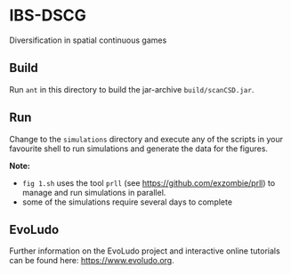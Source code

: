 # IBS-DSCG

Diversification in spatial continuous games

## Build

Run `ant` in this directory to build the jar-archive `build/scanCSD.jar`.

## Run

Change to the `simulations` directory and execute any of the scripts in your favourite shell to run simulations and generate the data for the figures.

**Note:**
* `fig 1.sh` uses the tool `prll` (see https://github.com/exzombie/prll) to manage and run simulations in parallel. 
* some of the simulations require several days to complete

## EvoLudo

Further information on the EvoLudo project and interactive online tutorials can be found here: https://www.evoludo.org.
